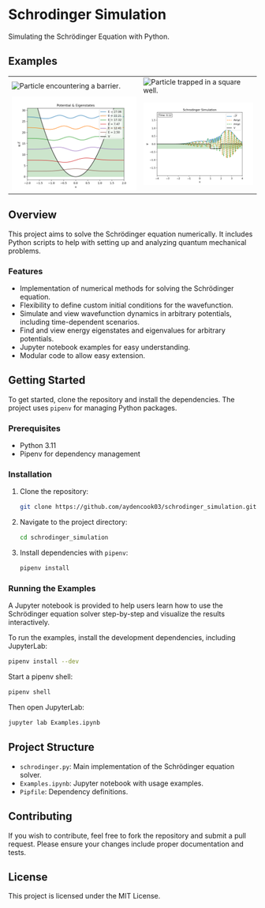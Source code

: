 # Schrodinger Simulation

Simulating the Schrödinger Equation with Python.

## Examples

|                                                           |                                                          |
|-----------------------------------------------------------|----------------------------------------------------------|
| ![Particle encountering a barrier.](./images/barrier.gif) | ![Particle trapped in a square well.](./images/well.gif) |
| ![Harmonic oscillator eigenstates.](./images/harmonic_eigenstates.png) | ![Particle encountering a hole.](./images/hole.png) |

## Overview

This project aims to solve the Schrödinger equation numerically. It includes Python scripts to help with setting up and analyzing quantum mechanical problems.

### Features
- Implementation of numerical methods for solving the Schrödinger equation.
- Flexibility to define custom initial conditions for the wavefunction.
- Simulate and view wavefunction dynamics in arbitrary potentials, including time-dependent scenarios.
- Find and view energy eigenstates and eigenvalues for arbitrary potentials.
- Jupyter notebook examples for easy understanding.
- Modular code to allow easy extension.

## Getting Started

To get started, clone the repository and install the dependencies. The project uses `pipenv` for managing Python packages.

### Prerequisites
- Python 3.11
- Pipenv for dependency management

### Installation
1. Clone the repository:
   ```sh
   git clone https://github.com/aydencook03/schrodinger_simulation.git
   ```
2. Navigate to the project directory:
   ```sh
   cd schrodinger_simulation
   ```
3. Install dependencies with `pipenv`:
   ```sh
   pipenv install
   ```

### Running the Examples

A Jupyter notebook is provided to help users learn how to use the Schrödinger equation solver step-by-step and visualize the results interactively.

To run the examples, install the development dependencies, including JupyterLab:
```sh
pipenv install --dev
```

Start a pipenv shell:
```sh
pipenv shell
```

Then open JupyterLab:
```sh
jupyter lab Examples.ipynb
```

## Project Structure
- `schrodinger.py`: Main implementation of the Schrödinger equation solver.
- `Examples.ipynb`: Jupyter notebook with usage examples.
- `Pipfile`: Dependency definitions.

## Contributing
If you wish to contribute, feel free to fork the repository and submit a pull request. Please ensure your changes include proper documentation and tests.

## License
This project is licensed under the MIT License.
